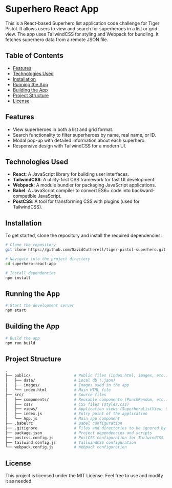# Superhero React App

This is a React-based Superhero list application code challenge for Tiger Pistol. It allows users to view and search for superheroes in a list or grid view. The app uses TailwindCSS for styling and Webpack for bundling. It fetches superhero data from a remote JSON file.

## Table of Contents
- [Features](#features)
- [Technologies Used](#technologies-used)
- [Installation](#installation)
- [Running the App](#running-the-app)
- [Building the App](#building-the-app)
- [Project Structure](#project-structure)
- [License](#license)

## Features
- View superheroes in both a list and grid format.
- Search functionality to filter superheroes by name, real name, or ID.
- Modal pop-up with detailed information about each superhero.
- Responsive design with TailwindCSS for a modern UI.

## Technologies Used
- **React**: A JavaScript library for building user interfaces.
- **TailwindCSS**: A utility-first CSS framework for fast UI development.
- **Webpack**: A module bundler for packaging JavaScript applications.
- **Babel**: A JavaScript compiler to convert ES6+ code into backward-compatible JavaScript.
- **PostCSS**: A tool for transforming CSS with plugins (used for TailwindCSS).

## Installation
To get started, clone the repository and install the required dependencies:

```bash
# Clone the repository
git clone https://github.com/DavidCutherell/tiger-pistol-superhero.git

# Navigate into the project directory
cd superhero-react-app

# Install dependencies
npm install
```

## Running the App 

```bash
# Start the development server
npm start
```

## Building the App
```bash
# Build the app
npm run build
```

## Project Structure

```bash
.
├── public/                   # Public files (index.html, images, etc.)
│   ├── data/                 # Local db (.json)
│   ├── images/               # Images used in the app
│   └── index.html            # Main HTML file
├── src/                      # Source files
│   ├── components/           # Reusable components (PunchRandom, etc.)
│   ├── css/                  # CSS files (styles.css)
│   ├── views/                # Application views (SuperheroListView, SuperheroGridView)
│   ├── index.js              # Entry point of the application
│   └── App.js                # Main app component
├── .babelrc                  # Babel configuration
├── .gitignore                # Files and directories to be ignored by Git
├── package.json              # Project dependencies and scripts
├── postcss.config.js         # PostCSS configuration for TailwindCSS
├── tailwind.config.js        # TailwindCSS configuration
└── webpack.config.js         # Webpack configuration
```

## License

This project is licensed under the MIT License. Feel free to use and modify it as needed.
